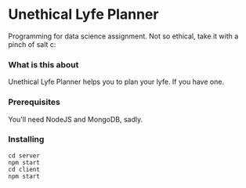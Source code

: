 # Unethical Lyfe Planner

Programming for data science assignment. Not so ethical, take it with a pinch of salt c:

### What is this about

Unethical Lyfe Planner helps you to plan your lyfe. If you have one. 

### Prerequisites

You'll need NodeJS and MongoDB, sadly. 

### Installing

```
cd server
npm start
cd client
npm start
```
